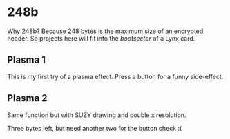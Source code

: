 # 248b

Why 248b? Because 248 bytes is the maximum size of an encrypted header.
So projects here will fit into the _bootsector_ of a Lynx card.

## Plasma 1

This is my first try of a plasma effect. Press a button for a funny side-effect.

## Plasma 2

Same function but with SUZY drawing and double x resolution.

Three bytes left, but need another two for the button check :(
